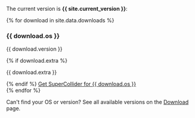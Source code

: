 The current version is **{{ site.current_version }}**:

<div class="row">
  {% for download in site.data.downloads %}
  <div class="col-md-4">
    <div class="card">
      <h3 class="text-center">{{ download.os }}</h3>
      <p>{{ download.version }}</p>
      {% if download.extra %}
      <p>{{ download.extra }}</p>
      {% endif %}
      <a href="{{ download.link }}" class="btn btn-info">Get SuperCollider for {{ download.os }}</a>
    </div>
  </div>
  {% endfor %}
  <p class="mt-5 pl-3">
    Can't find your OS or version? See all available versions on the <a href="{{ site.baseurl }}/download">Download</a> page.
  </p>
</div>
